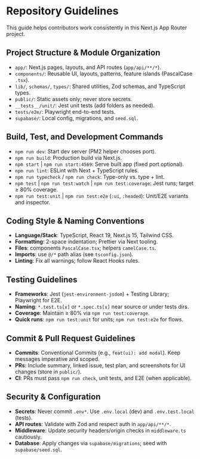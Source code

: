 # Repository Guidelines

This guide helps contributors work consistently in this Next.js App Router project.

## Project Structure & Module Organization
- `app/`: Next.js pages, layouts, and API routes (`app/api/**/*`).
- `components/`: Reusable UI, layouts, patterns, feature islands (PascalCase `.tsx`).
- `lib/`, `schemas/`, `types/`: Shared utilities, Zod schemas, and TypeScript types.
- `public/`: Static assets only; never store secrets.
- `__tests__/unit/`: Jest unit tests (add folders as needed).
- `tests/e2e/`: Playwright end-to-end tests.
- `supabase/`: Local config, migrations, and `seed.sql`.

## Build, Test, and Development Commands
- `npm run dev`: Start dev server (PM2 helper chooses port).
- `npm run build`: Production build via Next.js.
- `npm start` | `npm run start:4569`: Serve built app (fixed port optional).
- `npm run lint`: ESLint with Next + TypeScript rules.
- `npm run typecheck` / `npm run check`: Type-only vs. type + lint.
- `npm test` | `npm run test:watch` | `npm run test:coverage`: Jest runs; target ≥ 80% coverage.
- `npm run test:unit` | `npm run test:e2e` (`:ui`, `:headed`): Unit/E2E variants and inspector.

## Coding Style & Naming Conventions
- **Language/Stack**: TypeScript, React 19, Next.js 15, Tailwind CSS.
- **Formatting**: 2-space indentation; Prettier via Next tooling.
- **Files**: components `PascalCase.tsx`; helpers `camelCase.ts`.
- **Imports**: use `@/*` path alias (see `tsconfig.json`).
- **Linting**: Fix all warnings; follow React Hooks rules.

## Testing Guidelines
- **Frameworks**: Jest (`jest-environment-jsdom`) + Testing Library; Playwright for E2E.
- **Naming**: `*.test.ts[x]` or `*.spec.ts[x]` near source or under tests dirs.
- **Coverage**: Maintain ≥ 80% via `npm run test:coverage`.
- **Quick runs**: `npm run test:unit` for units; `npm run test:e2e` for flows.

## Commit & Pull Request Guidelines
- **Commits**: Conventional Commits (e.g., `feat(ui): add modal`). Keep messages imperative and scoped.
- **PRs**: Include summary, linked issue, test plan, and screenshots for UI changes (store in `public/`).
- **CI**: PRs must pass `npm run check`, unit tests, and E2E (when applicable).

## Security & Configuration
- **Secrets**: Never commit `.env*`. Use `.env.local` (dev) and `.env.test.local` (tests).
- **API routes**: Validate with Zod and respect auth in `app/api/**/*`.
- **Middleware**: Update security headers/origin checks in `middleware.ts` cautiously.
- **Database**: Apply changes via `supabase/migrations`; seed with `supabase/seed.sql`.

